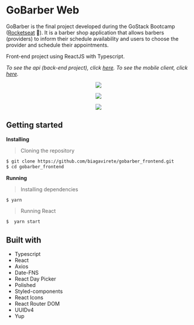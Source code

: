 # GoBarber Web

GoBarber is the final project developed during the GoStack Bootcamp ([Rocketseat](https://rocketseat.com.br/) :rocket:). It is a barber shop application that allows barbers (providers) to inform their schedule availability and users to choose the provider and schedule their appointments.

Front-end project using ReactJS with Typescript.

<i>To see the api (back-end project), click [here](https://github.com/biagavirete/gobarber_backend).
To see the mobile client, click [here](https://github.com/biagavirete/gobarber_mobile).</i>

<p align="center" width="100%">
    <img src="https://github.com/biagavirete/gobarber_frontend/blob/master/src/assets/login.png">
</p>
<p align="center" width="100%">
    <img src="https://github.com/biagavirete/gobarber_frontend/blob/master/src/assets/dash.png">
</p>
<p align="center" width="100%">
    <img src="https://github.com/biagavirete/gobarber_frontend/blob/master/src/assets/profile-page.png">
</p>

## Getting started

**Installing**
>Cloning the repository

```bash
$ git clone https://github.com/biagavirete/gobarber_frontend.git
$ cd gobarber_frontend
```

**Running**
> Installing dependencies

```bash
$ yarn
```

> Running React

```bash
$  yarn start
```

## Built with

* Typescript
* React
* Axios
* Date-FNS
* React Day Picker
* Polished
* Styled-components
* React Icons
* React Router DOM
* UUIDv4
* Yup
